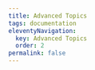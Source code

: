 ```yaml
---
title: Advanced Topics
tags: documentation
eleventyNavigation:
  key: Advanced Topics
  order: 2
permalink: false
---
```

